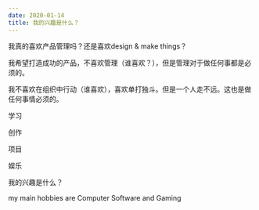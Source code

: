 ```yaml
---
date: 2020-01-14
title: 我的兴趣是什么？
---
```

我真的喜欢产品管理吗？还是喜欢design & make things？

我希望打造成功的产品，不喜欢管理（谁喜欢？），但是管理对于做任何事都是必须的。

我不喜欢在组织中行动（谁喜欢），喜欢单打独斗。但是一个人走不远。这也是做任何事情必须的。

学习

创作

项目

娱乐

我的兴趣是什么？

my main hobbies are Computer Software and Gaming
